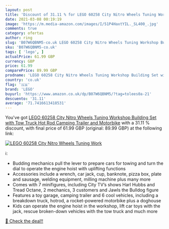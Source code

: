 ```yaml
---
layout: post
title: 'Discount of 31.11 % for LEGO 60258 City Nitro Wheels Tuning Work'
date: 2021-03-08 00:19:19
image: 'https://m.media-amazon.com/images/I/51P4HaxtYIL._SL400_.jpg'
comments: true
category: ofertas
author: ring
slug: 'B07W6QBNM5-co.uk LEGO 60258 City Nitro Wheels Tuning Workshop Building...'
sku: 'B07W6QBNM5-co.uk'
tags: [ 'lego', ]
actualPrice: 61.99 GBP
currency: GBP
price: 61.99
comparePrice: 89.99 GBP
prodname: 'LEGO 60258 City Nitro Wheels Tuning Workshop Building Set with Tow Truck  Hot Rod  Camping Trailer and Motorbike'
country: 'co.uk'
flag: '🇬🇧'
brand: 'LEGO'
buyurl: 'https://www.amazon.co.uk/dp/B07W6QBNM5/?tag=tolees0a-21'
descuento: '31.11'
average: '71.7416613418531'
---
```


You've got [LEGO 60258 City Nitro Wheels Tuning Workshop Building Set with Tow Truck  Hot Rod  Camping Trailer and Motorbike](https://www.amazon.co.uk/dp/B07W6QBNM5/?tag=tolees0a-21) with a  31.11 % discount, with final price of 61.99 GBP (original: 89.99 GBP) at the following link:

[![LEGO 60258 City Nitro Wheels Tuning Work](https://m.media-amazon.com/images/I/51P4HaxtYIL._SL400_.jpg)](https://www.amazon.co.uk/dp/B07W6QBNM5/?tag=tolees0a-21)

ℹ️:

- Budding mechanics pull the lever to prepare cars for towing and turn the dial to operate the engine hoist with uplifting functions
- Accessories include a wrench, car jack, cup, banknote, pizza box, plate and sausage, welding equipment, milling machine plus many more
- Comes with 7 minifigures, including City TV’s shows Harl Hubbs and Tread Octane, 2 mechanics, 3 customers and Jawls the Bulldog figure
- Features a toy garage, camping trailer and 6 cool vehicles, including a breakdown truck, hotrod, a rocket-powered motorbike plus a doghouse
- Kids can operate the engine hoist in the workshop, lift car toys with the jack, rescue broken-down vehicles with the tow truck and much more

[🛒 Check the deal!!](https://www.amazon.co.uk/dp/B07W6QBNM5/?tag=tolees0a-21)
